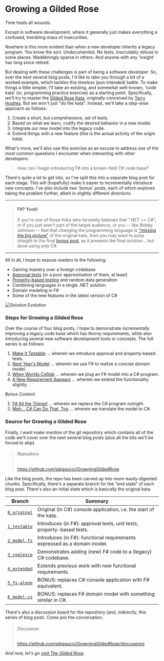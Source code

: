Growing a Gilded Rose
===

Time heals all wounds.

Except in software development, where it generally just makes everything a
confused, trembling mass of insecurities.

Nowhere is this more evident than when a new developer inherits a legacy
program. You know the sort. Undocumented. No tests. Inscrutably obtuse in some
places. Maddeningly sparse in others. And anyone with any 'insight' has long
since retired.

But dealing with these challenges is part of being a software developer. So,
over the next several blog posts, I'd like to take you through a bit of a
worked example, which tackles this _timeless_ (pun intended) battle. To make
things a little simpler, I'll take an existing, and somewhat well-known,
'code kata' (or, programming practice exercise) as a starting point.
Specifically, we'll try to master the [Gilded Rose Kata][9], originally
conceived by [Terry Hughes][8]. But we won't just "do the kata". Instead, we'll
take a step-wise approach as follows:

1. Create a short, but comprehensive, set of tests.
1. Based on what we learn, codify the desired behavior in a new model.
1. Integrate our new model into the legacy code.
1. Extend things with a new feature (this is the actual activity of the origin kata).

What's more, we'll also use this exercise as an excuse to address one of the
most common questions I encounter when interacting with other developers:

> How can I begin introducing F# into a brown-field C# code base?

There's quite a lot to get into, so I've split this into a separate blog post
for each stage. This will (hopefully) make it easier to incrementally introduce
new concepts. I've also include two 'bonus' posts, each of which explores
taking the problem further, albeit in slightly different directions.

---

> #### F#? Yuck!
>
> If you're one of those folks who fervently believes that ".NET == C#", or if
> you just aren't part of the target audience, or you -- like Bobby Johnson --
> feel that changing the programming language is ["missing the big picture"][12]
> of the original kata, then you may want to jump straight to the final
> [bonus post][6], as it presents the final solution... but done using _only_ C#.

---

All in all, I hope to expose readers to the following:

+ Gaining mastery over a foreign codebase
+ [Approval tests][10] (or a poor approximation of them, at least)
+ [Property-based testing][11] and random data generation
+ Combining languages in a single .NET solution
+ Domain modeling in F#
+ Some of the new features in the latest version of C#

![Solution Evolution][sln]

### Steps for Growing a Gilded Rose

Over the course of four blog posts, I hope to demonstrate incrementally improving
a legacy code base which has thorny requirements, while also introducing several
new software development tools or concepts. The full series is as follows:

1. [Make It Testable][1] ... wherein we introduce approval and property-based tests.
1. [Next Year's Model][2] ... wherein we use F# to realize a concise domain model.
1. [When Worlds Collide][3] ... wherein we plug an F# model into a C# program.
1. [A New Requirement Appears][4] ... wherein we extend the functionality slightly.

_Bonus Content_

1. [F# All the Things!][5] ... wherein we replace the C# program outright.
1. [Meh... C# Can Do That, Too][6] ... wherein we translate the model to C#.

### Source for Growing a Gilded Rose

Finally, I want make mention of the git repository which contains all of the
code we'll cover over the next several blog posts (plus all the bits we'll be
forced to skip).

> ###### Repository
>
> https://github.com/pblasucci/GrowningGildedRose

Like the blog posts, the repo has been carved up into more-easily-digested
chunks. Specifically, there's a separate branch for the "end state" of each
blog post. There's also an initial state which is basically the original kata.

 Branch             | Summary
--------------------|-------------------------------------------------------------------------
 [`0_original`][13] | Original (in C#) console application, i.e. the start of the kata.
 [`1_testable`][14] | Introduces (in F#): approval tests, unit tests, property-based tests.
 [`2_model-fs`][15] | Introduces (in F#): functional requirements expressed as a domain model.
 [`3_coalesce`][16] | Demonstrates adding (new) F# code to a (legacy) C# codebase.
 [`4_extended`][17] | Extends previous work with new functional requirements.
 [`5_fs-alone`][18] | BONUS: replaces C# console application with F# equivalent.
 [`6_model-cs`][19] | BONUS: replaces F# domain model with something similar in C#.

There's also a discussion board for the repository (and, indirectly, this series
of blog post). Come join the conversation.

> ###### Discussion
>
> https://github.com/pblasucci/GrowningGildedRose/discussions


_And now, let's go [visit The Gilded Rose][1]._


[0]: ./grow-a-rose.html
[1]: ./rose-1-testable.html
[2]: ./rose-2-model-fs.html
[3]: ./rose-3-coalesce.html
[4]: ./rose-4-extended.html
[5]: ./rose-5-fs-alone.html
[6]: ./rose-6-model-cs.html
[7]: https://github.com/pblasucci/GrowningGildedRose
[8]: https://twitter.com/TerryHughes
[9]: https://github.com/NotMyself/GildedRose
[10]: https://approvaltests.com/
[11]: https://jessitron.com/2013/04/25/property-based-testing-what-is-it/
[12]: http://iamnotmyself.com/2012/12/08/why-most-solutions-to-gilded-rose-miss-the-bigger-picture/
[13]: https://github.com/pblasucci/GrowningGildedRose/tree/0_original
[14]: https://github.com/pblasucci/GrowningGildedRose/tree/1_testable
[15]: https://github.com/pblasucci/GrowningGildedRose/tree/2_model-fs
[16]: https://github.com/pblasucci/GrowningGildedRose/tree/3_coalesce
[17]: https://github.com/pblasucci/GrowningGildedRose/tree/4_extended
[18]: https://github.com/pblasucci/GrowningGildedRose/tree/5_fs-alone
[19]: https://github.com/pblasucci/GrowningGildedRose/tree/6_model-cs

[sln]: ../media/rose-0-sln.jpg
